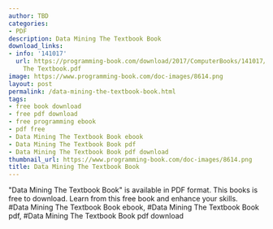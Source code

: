 ```yaml
---
author: TBD
categories:
- PDF
description: Data Mining The Textbook Book
download_links:
- info: '141017'
  url: https://programming-book.com/download/2017/ComputerBooks/141017/Data Mining
    The Textbook.pdf
image: https://www.programming-book.com/doc-images/8614.png
layout: post
permalink: /data-mining-the-textbook-book.html
tags:
- free book download
- free pdf download
- free programming ebook
- pdf free
- Data Mining The Textbook Book ebook
- Data Mining The Textbook Book pdf
- Data Mining The Textbook Book pdf download
thumbnail_url: https://www.programming-book.com/doc-images/8614.png
title: Data Mining The Textbook Book
---
```


 
<div class="item-desc text-justify">
  "Data Mining The Textbook Book" is available in PDF format. This books is free to download. Learn from this free book and enhance your skills.
  <br>
  #Data Mining The Textbook Book ebook, #Data Mining The Textbook Book pdf, #Data Mining The Textbook Book pdf download
</div>
